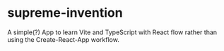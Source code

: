 # supreme-invention
A simple(?) App to learn Vite and TypeScript with React flow rather than using the Create-React-App workflow.
